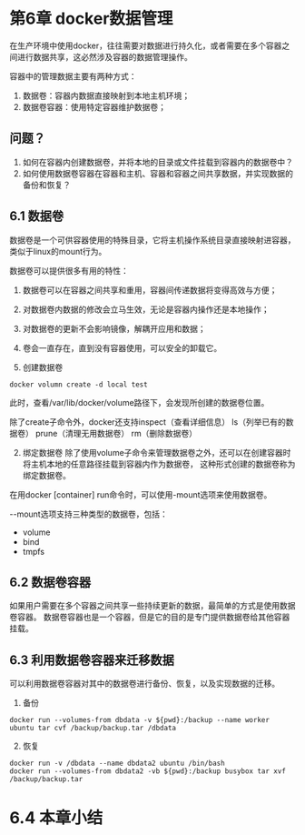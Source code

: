 # 第6章 docker数据管理

在生产环境中使用docker，往往需要对数据进行持久化，或者需要在多个容器之间进行数据共享，这必然涉及容器的数据管理操作。

容器中的管理数据主要有两种方式：
1. 数据卷：容器内数据直接映射到本地主机环境；
2. 数据卷容器：使用特定容器维护数据卷；

## 问题？

1. 如何在容器内创建数据卷，并将本地的目录或文件挂载到容器内的数据卷中？
2. 如何使用数据卷容器在容器和主机、容器和容器之间共享数据，并实现数据的备份和恢复？

## 6.1 数据卷

数据卷是一个可供容器使用的特殊目录，它将主机操作系统目录直接映射进容器，类似于linux的mount行为。

数据卷可以提供很多有用的特性：
1. 数据卷可以在容器之间共享和重用，容器间传递数据将变得高效与方便；
2. 对数据卷内数据的修改会立马生效，无论是容器内操作还是本地操作；
3. 对数据卷的更新不会影响镜像，解耦开应用和数据；
4. 卷会一直存在，直到没有容器使用，可以安全的卸载它。

1. 创建数据卷
```
docker volumn create -d local test
```
此时，查看/var/lib/docker/volume路径下，会发现所创建的数据卷位置。

除了create子命令外，docker还支持inspect（查看详细信息） ls（列举已有的数据卷） prune（清理无用数据卷） rm（删除数据卷）

2. 绑定数据卷
除了使用volume子命令来管理数据卷之外，还可以在创建容器时将主机本地的任意路径挂载到容器内作为数据卷，
这种形式创建的数据卷称为绑定数据卷。

在用docker [container] run命令时，可以使用-mount选项来使用数据卷。

--mount选项支持三种类型的数据卷，包括：
+ volume
+ bind
+ tmpfs

## 6.2 数据卷容器

如果用户需要在多个容器之间共享一些持续更新的数据，最简单的方式是使用数据卷容器。
数据卷容器也是一个容器，但是它的目的是专门提供数据卷给其他容器挂载。

## 6.3 利用数据卷容器来迁移数据

可以利用数据卷容器对其中的数据卷进行备份、恢复，以及实现数据的迁移。

1. 备份
```
docker run --volumes-from dbdata -v ${pwd}:/backup --name worker ubuntu tar cvf /backup/backup.tar /dbdata
```
2. 恢复
```
docker run -v /dbdata --name dbdata2 ubuntu /bin/bash
docker run --volumes-from dbdata2 -vb ${pwd}:/backup busybox tar xvf /backup/backup.tar
```

# 6.4 本章小结
```

```